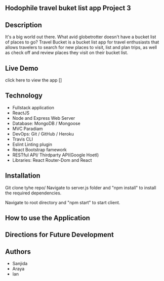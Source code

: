 ## Hodophile travel buket list app Project 3


## Description 

It's a big world out there. What avid globetrotter doesn't have a bucket list of places to go? Travel Bucket is a bucket list app for travel enthusiasts that allows travelers to search for new places to visit, list and plan trips, as well as check off and review places they visit on their bucket list.


## Live Demo 

click here to view the app []

## Technology

* Fullstack application
* ReactJS
* Node and Express Web Server
* Database: MongoDB / Mongoose 
* MVC Paradiam
* DevOps: Git / GitHub / Heroku
* Travis CLI
* Eslint Linting plugin
* React Bootstrap famework
* RESTful API/ Thirdparty API(Google Hoetl)
* Libraries: React Router-Dom and React


## Installation

Git clone tyhe repo/ Navigate to server.js folder and "npm install" to install the required dependencies.

Navigate to root directory and "npm start" to start client.



## How to use the Application






## Directions for Future Development






## Authors

* Sanjida
* Araya
* Ian
